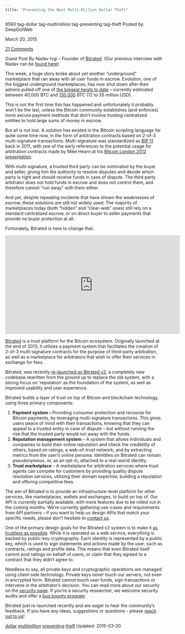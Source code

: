 ```yaml
---
title: "Preventing the Next Multi-Million Dollar Theft"
---
```


9560  tag-dollar tag-multimillion tag-preventing tag-theft
Posted by: DeepDotWeb 

<span>March 20, 2015</span>

<span><a href="/2015/03/20/preventing-the-next-multi-million-dollar-theft/#comments">21 Comments</a></span>


<p>Guest Post By Nadav Ivgi &#8211; Founder of <a href="https://www.bitrated.com/">Bitrated</a>  (Our previous interview with Nadav can be <a href="http://www.deepdotweb.com/2014/02/17/bitrated-bitcoin-arbitration-marketplace/">found here</a>)</p>
<p>This week, a huge story broke about yet another “underground” marketplace that ran away with all user funds in escrow. Evolution, one of the biggest underground marketplaces, has now shut down after their admins pulled off one of <a href="http://www.deepdotweb.com/2015/03/18/evolution-marketplace-exit-scam-biggest-exist-scam-ever/">the biggest heists to date</a> &#8211; currently estimated between 40,000 BTC and <a href="http://www.deepdotweb.com/2015/03/18/interview-with-nswgreat-evolution-staff-member/">130,000</a> BTC (12 to 35 million USD).</p>
<p>This is not the first time this has happened and unfortunately it probably won’t be the last, unless the Bitcoin community establishes (and enforces) more secure payment methods that don’t involve trusting centralized entities to hold large sums of money in escrow.</p>
<p>But all is not lost. A solution has existed in the Bitcoin scripting language for quite some time now, in the form of arbitration contracts based on 2-of-3 multi-signature transactions. Multi-signature was standardized as <a href="https://github.com/bitcoin/bips/blob/master/bip-0011.mediawiki">BIP 11</a> back in 2011, with one of the early references to the potential usage for arbitration contracts made by Mike Hearn at his <a href="https://www.youtube.com/watch?v=mD4L7xDNCmA#t=303">Bitcoin London 2012 presentation</a>.</p>
<p>With multi-signature, a trusted third party can be nominated by the buyer and seller, giving him the authority to resolve disputes and decide which party is right and should receive funds in case of dispute. The third party arbitrator does not hold funds in escrow and does not control them, and therefore cannot “run away” with them either.</p>
<p>And yet, despite repeating incidents that have shown the weaknesses of escrow, these solutions are still not widely used. The majority of marketplaces today (both “hidden” and “clear-web” ones) still rely on a standard centralized escrow, or on direct buyer to seller payments that provide no buyer protection at all.</p>
<p>Fortunately, Bitrated is here to change that.</p>
<p><iframe width="560" height="315" src="https://www.youtube.com/embed/iI9hpFUa_CI" frameborder="0" allowfullscreen="allowfullscreen"></iframe></p>
<p><a href="https://www.bitrated.com/">Bitrated</a> is a trust platform for the Bitcoin ecosystem. Originally launched at the end of 2013, it utilizes a payment system that facilitates the creation of 2-of-3 multi-signature contracts for the purpose of third-party arbitration, as well as a marketplace for arbitrators that wish to offer their services in exchange for fees.</p>
<p>Bitrated, was recently <a href="https://bitcoinmagazine.com/19371/bitrated-unveils-reputation-system-multisig-escrow/">re-launched as Bitrated v2</a>, a completely new codebase rewritten from the ground up to replace the old system, with a strong focus on ‘reputation’ as the foundation of the system, as well as improved usability and user experience.</p>
<p>Bitrated builds a layer of trust on top of Bitcoin and blockchain technology, using three primary components:</p>
<ol>
<li><strong>Payment system &#8211; </strong>Providing consumer protection and recourse for Bitcoin payments, by leveraging multi-signature transactions. This gives users peace of mind with their transactions, knowing that they can appeal to a trusted entity in case of dispute &#8211; but without running the risk that the trusted party would run away with the funds.</li>
<li><strong>Reputation management system</strong> &#8211; A system that allows individuals and companies to build their online reputation and check the credibility of others, based on ratings, a web-of-trust network, and by extracting metrics from the user’s online persona. Identities on Bitrated can remain pseudonymous, or, as an opt-in, attached to a real-world identity.</li>
<li><strong>Trust marketplace</strong> &#8211; A marketplace for arbitration services where trust agents can compete for customers by providing quality dispute resolution services, utilizing their domain expertise, building a reputation and offering competitive fees.</li>
</ol>
<p>The aim of Bitrated is to provide an infrastructure-level platform for other services, like marketplaces, wallets and exchanges, to build on top of. Our API is currently partially available, with more features due to be rolled out in the coming months. We’re currently gathering use-cases and requirements from API partners &#8211; if you want to help us design APIs that match your specific needs, please don’t hesitate to <a href="mailto:api@bitrated.com">contact us</a>.</p>
<p>One of the primary design goals for the Bitrated v2 system is to make it <a href="https://www.bitrated.com/security#trustless-server-model">as trustless as possible</a>. While it is operated as a web service, everything is backed by public-key cryptography. Each identity is represented by a public key, which is used to sign statements and actions made by the user, such as contracts, ratings and profile data. This means that even Bitrated itself cannot post ratings on behalf of users, or claim that they agreed to a contract that they didn’t agree to.</p>
<p>Needless to say, all private keys and cryptographic operations are managed using client-side technology. Private keys never touch our servers, not even in encrypted form. Bitrated cannot touch user funds, sign transactions or intervene in the arbitrator’s decision. You can read more about our security on the <a href="https://www.bitrated.com/security">security page</a>. If you’re a security researcher, we welcome security audits and offer a <a href="https://www.bitrated.com/bounty">bug bounty program</a>.</p>
<p>Bitrated just re-launched recently and are eager to hear the community’s feedback. If you have any ideas, suggestions or questions &#8211; please <a href="https://www.bitrated.com/contact">reach out to us</a>!</p>
</div>
<a href="/tag/dollar/" rel="tag">dollar</a> <a href="/tag/multimillion/" rel="tag">multimillion</a> <a href="/tag/preventing/" rel="tag">preventing</a> <a href="/tag/theft/" rel="tag">theft</a></span> 
Updated: 2015-03-20